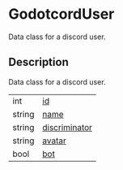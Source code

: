 # GodotcordUser

Data class for a discord user.
## Description

Data class for a discord user.

| | |
----|----
int|[id](#id)|0
string|[name](#name)|
string|[discriminator](#discriminator)|
string|[avatar](#avatar)|
bool|[bot](#bot)|false

